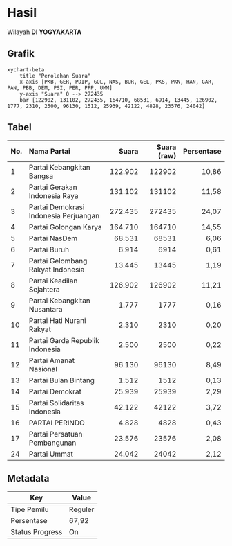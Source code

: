 # Hasil

Wilayah **DI YOGYAKARTA**

## Grafik

```mermaid
xychart-beta
    title "Perolehan Suara"
    x-axis [PKB, GER, PDIP, GOL, NAS, BUR, GEL, PKS, PKN, HAN, GAR, PAN, PBB, DEM, PSI, PER, PPP, UMM]
    y-axis "Suara" 0 --> 272435
    bar [122902, 131102, 272435, 164710, 68531, 6914, 13445, 126902, 1777, 2310, 2500, 96130, 1512, 25939, 42122, 4828, 23576, 24042]
```

## Tabel

| No. | Nama Partai                           | Suara   | Suara (raw) | Persentase |
|:--- |:------------------------------------- | -------:| -----------:| ----------:|
| 1   | Partai Kebangkitan Bangsa             | 122.902 | 122902      | 10,86      |
| 2   | Partai Gerakan Indonesia Raya         | 131.102 | 131102      | 11,58      |
| 3   | Partai Demokrasi Indonesia Perjuangan | 272.435 | 272435      | 24,07      |
| 4   | Partai Golongan Karya                 | 164.710 | 164710      | 14,55      |
| 5   | Partai NasDem                         | 68.531  | 68531       | 6,06       |
| 6   | Partai Buruh                          | 6.914   | 6914        | 0,61       |
| 7   | Partai Gelombang Rakyat Indonesia     | 13.445  | 13445       | 1,19       |
| 8   | Partai Keadilan Sejahtera             | 126.902 | 126902      | 11,21      |
| 9   | Partai Kebangkitan Nusantara          | 1.777   | 1777        | 0,16       |
| 10  | Partai Hati Nurani Rakyat             | 2.310   | 2310        | 0,20       |
| 11  | Partai Garda Republik Indonesia       | 2.500   | 2500        | 0,22       |
| 12  | Partai Amanat Nasional                | 96.130  | 96130       | 8,49       |
| 13  | Partai Bulan Bintang                  | 1.512   | 1512        | 0,13       |
| 14  | Partai Demokrat                       | 25.939  | 25939       | 2,29       |
| 15  | Partai Solidaritas Indonesia          | 42.122  | 42122       | 3,72       |
| 16  | PARTAI PERINDO                        | 4.828   | 4828        | 0,43       |
| 17  | Partai Persatuan Pembangunan          | 23.576  | 23576       | 2,08       |
| 24  | Partai Ummat                          | 24.042  | 24042       | 2,12       |


## Metadata

| Key             | Value   |
| --------------- | ------- |
| Tipe Pemilu     | Reguler |
| Persentase      | 67,92   |
| Status Progress | On      |



